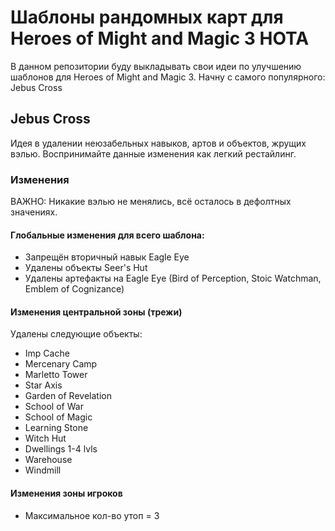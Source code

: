 # Шаблоны рандомных карт для Heroes of Might and Magic 3 HOTA
 
В данном репозитории буду выкладывать свои идеи по улучшению шаблонов для Heroes of Might and Magic 3.
Начну с самого популярного: Jebus Cross

## Jebus Cross

Идея в удалении неюзабельных навыков, артов и объектов, жрущих вэлью. Воспринимайте данные изменения как легкий рестайлинг.

### Изменения

ВАЖНО: Никакие вэлью не менялись, всё осталось в дефолтных значениях.

#### Глобальные изменения для всего шаблона:

- Запрещён вторичный навык Eagle Eye
- Удалены объекты Seer's Hut
- Удалены артефакты на Eagle Eye (Bird of Perception, Stoic Watchman, Emblem of Cognizance)

#### Изменения центральной зоны (трежи)

Удалены следующие объекты:

- Imp Cache
- Mercenary Camp
- Marletto Tower
- Star Axis
- Garden of Revelation
- School of War
- School of Magic
- Learning Stone
- Witch Hut
- Dwellings 1-4 lvls
- Warehouse
- Windmill

#### Изменения зоны игроков

- Максимальное кол-во утоп = 3
